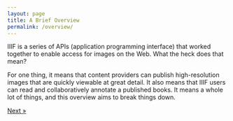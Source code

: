 ```yaml
---
layout: page
title: A Brief Overview
permalink: /overview/
---
```


IIIF is a series of APIs (application programming interface) that worked together to enable access for images on the Web. What the heck does that mean? 

For one thing, it means that content providers can publish high-resolution images that are quickly viewable at great detail. It also means that IIIF users can read and collaboratively annotate a published books. It means a whole lot of things, and this overview aims to break things down. 

<div class='d-flex justify-content-around'>
  <a class="btn btn-secondary" href="{{'overview/what-is-iiif' | relative_url }}">Next &raquo;</a>
</div>
